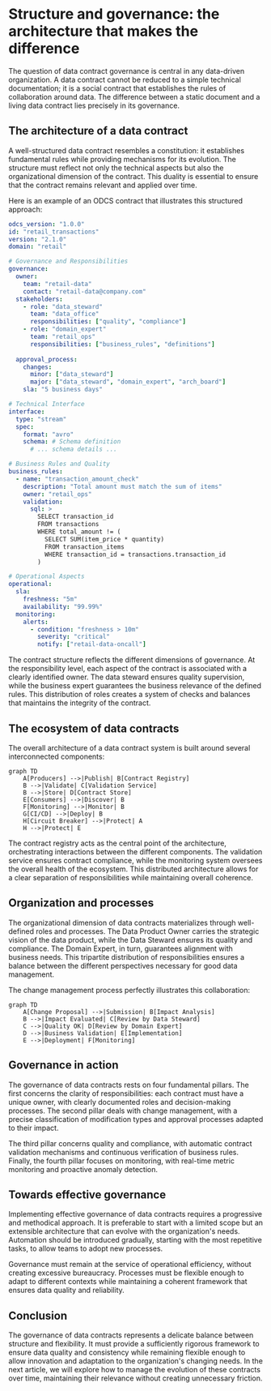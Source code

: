# Structure and governance: the architecture that makes the difference

The question of data contract governance is central in any data-driven organization. A data contract cannot be reduced to a simple technical documentation; it is a social contract that establishes the rules of collaboration around data. The difference between a static document and a living data contract lies precisely in its governance.

## The architecture of a data contract

A well-structured data contract resembles a constitution: it establishes fundamental rules while providing mechanisms for its evolution. The structure must reflect not only the technical aspects but also the organizational dimension of the contract. This duality is essential to ensure that the contract remains relevant and applied over time.

Here is an example of an ODCS contract that illustrates this structured approach:

```yaml
odcs_version: "1.0.0"
id: "retail_transactions"
version: "2.1.0"
domain: "retail"

# Governance and Responsibilities
governance:
  owner:
    team: "retail-data"
    contact: "retail-data@company.com"
  stakeholders:
    - role: "data_steward"
      team: "data_office"
      responsibilities: ["quality", "compliance"]
    - role: "domain_expert"
      team: "retail_ops"
      responsibilities: ["business_rules", "definitions"]
  
  approval_process:
    changes:
      minor: ["data_steward"]
      major: ["data_steward", "domain_expert", "arch_board"]
    sla: "5 business days"

# Technical Interface
interface:
  type: "stream"
  spec:
    format: "avro"
    schema: # Schema definition
      # ... schema details ...

# Business Rules and Quality
business_rules:
  - name: "transaction_amount_check"
    description: "Total amount must match the sum of items"
    owner: "retail_ops"
    validation:
      sql: >
        SELECT transaction_id 
        FROM transactions 
        WHERE total_amount != (
          SELECT SUM(item_price * quantity) 
          FROM transaction_items 
          WHERE transaction_id = transactions.transaction_id
        )

# Operational Aspects
operational:
  sla:
    freshness: "5m"
    availability: "99.99%"
  monitoring:
    alerts:
      - condition: "freshness > 10m"
        severity: "critical"
        notify: ["retail-data-oncall"]
```

The contract structure reflects the different dimensions of governance. At the responsibility level, each aspect of the contract is associated with a clearly identified owner. The data steward ensures quality supervision, while the business expert guarantees the business relevance of the defined rules. This distribution of roles creates a system of checks and balances that maintains the integrity of the contract.

## The ecosystem of data contracts

The overall architecture of a data contract system is built around several interconnected components:

```mermaid
graph TD
    A[Producers] -->|Publish| B[Contract Registry]
    B -->|Validate| C[Validation Service]
    B -->|Store| D[Contract Store]
    E[Consumers] -->|Discover| B
    F[Monitoring] -->|Monitor| B
    G[CI/CD] -->|Deploy| B
    H[Circuit Breaker] -->|Protect| A
    H -->|Protect| E
```

The contract registry acts as the central point of the architecture, orchestrating interactions between the different components. The validation service ensures contract compliance, while the monitoring system oversees the overall health of the ecosystem. This distributed architecture allows for a clear separation of responsibilities while maintaining overall coherence.

## Organization and processes

The organizational dimension of data contracts materializes through well-defined roles and processes. The Data Product Owner carries the strategic vision of the data product, while the Data Steward ensures its quality and compliance. The Domain Expert, in turn, guarantees alignment with business needs. This tripartite distribution of responsibilities ensures a balance between the different perspectives necessary for good data management.

The change management process perfectly illustrates this collaboration:

```mermaid
graph TD
    A[Change Proposal] -->|Submission| B[Impact Analysis]
    B -->|Impact Evaluated| C[Review by Data Steward]
    C -->|Quality OK| D[Review by Domain Expert]
    D -->|Business Validation| E[Implementation]
    E -->|Deployment| F[Monitoring]
```

## Governance in action

The governance of data contracts rests on four fundamental pillars. The first concerns the clarity of responsibilities: each contract must have a unique owner, with clearly documented roles and decision-making processes. The second pillar deals with change management, with a precise classification of modification types and approval processes adapted to their impact.

The third pillar concerns quality and compliance, with automatic contract validation mechanisms and continuous verification of business rules. Finally, the fourth pillar focuses on monitoring, with real-time metric monitoring and proactive anomaly detection.

## Towards effective governance

Implementing effective governance of data contracts requires a progressive and methodical approach. It is preferable to start with a limited scope but an extensible architecture that can evolve with the organization's needs. Automation should be introduced gradually, starting with the most repetitive tasks, to allow teams to adopt new processes.

Governance must remain at the service of operational efficiency, without creating excessive bureaucracy. Processes must be flexible enough to adapt to different contexts while maintaining a coherent framework that ensures data quality and reliability.

## Conclusion

The governance of data contracts represents a delicate balance between structure and flexibility. It must provide a sufficiently rigorous framework to ensure data quality and consistency while remaining flexible enough to allow innovation and adaptation to the organization's changing needs. In the next article, we will explore how to manage the evolution of these contracts over time, maintaining their relevance without creating unnecessary friction. 